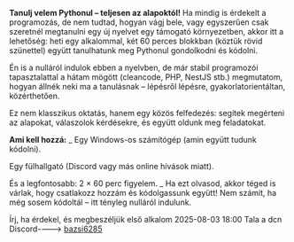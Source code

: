 **Tanulj velem Pythonul – teljesen az alapoktól!**
Ha mindig is érdekelt a programozás, de nem tudtad, hogyan vágj bele, vagy egyszerűen csak szeretnél megtanulni egy új nyelvet egy támogató környezetben, akkor itt a lehetőség: heti egy alkalommal, két 60 perces blokkban (köztük rövid szünettel) együtt tanulhatunk meg Pythonul gondolkodni és kódolni.

Én is a nulláról indulok ebben a nyelvben, de már stabil programozói tapasztalattal a hátam mögött (cleancode, PHP, NestJS stb.) megmutatom, hogyan állnék neki ma a tanulásnak – lépésről lépésre, gyakorlatorientáltan, közérthetően.

Ez nem klasszikus oktatás, hanem egy közös felfedezés: segítek megérteni az alapokat, válaszolok kérdésekre, és együtt oldunk meg feladatokat.

**Ami kell hozzá:**
_
Egy Windows-os számítógép (amin együtt tudunk kódolni).

Egy fülhallgató (Discord vagy más online hívások miatt).

És a legfontosabb: 2 × 60 perc figyelem.
_
Ha ezt olvasod, akkor téged is várlak, hogy csatlakozz hozzám és kódolgassunk együtt! Nem számít, ha még sosem kódoltál – itt tényleg nulláról indulunk.

Írj, ha érdekel, és megbeszéljük első alkalom 2025-08-03 18:00
Tala a dcn
Discord---->
[bazsi6285](https://discord.gg/E7r9AGaf)
